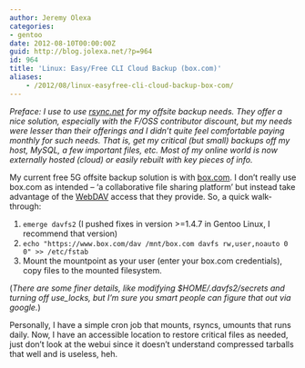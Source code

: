 ```yaml
---
author: Jeremy Olexa
categories:
- gentoo
date: 2012-08-10T00:00:00Z
guid: http://blog.jolexa.net/?p=964
id: 964
title: 'Linux: Easy/Free CLI Cloud Backup (box.com)'
aliases:
    - /2012/08/linux-easyfree-cli-cloud-backup-box-com/
---
```


*Preface: I use to use [rsync.net][1] for my offsite backup needs. They offer a nice solution, especially with the F/OSS contributor discount, but my needs were lesser than their offerings and I didn&#8217;t quite feel comfortable paying monthly for such needs. That is, get my critical (but small) backups off my host, MySQL, a few important files, etc. Most of my online world is now externally hosted (cloud) or easily rebuilt with key pieces of info.*

My current free 5G offsite backup solution is with [box.com][2]. I don&#8217;t really use box.com as intended &#8211; &#8216;a collaborative file sharing platform&#8217; but instead take advantage of the [WebDAV][3] access that they provide. So, a quick walk-through:

  1. `emerge davfs2` (I pushed fixes in version >=1.4.7 in Gentoo Linux, I recommend that version)
  2. `echo "https://www.box.com/dav /mnt/box.com davfs rw,user,noauto 0 0" >> /etc/fstab ` 
  3. Mount the mountpoint as your user (enter your box.com credentials), copy files to the mounted filesystem.

(*There are some finer details, like modifying $HOME/.davfs2/secrets and turning off use_locks, but I&#8217;m sure you smart people can figure that out via google.*)

Personally, I have a simple cron job that mounts, rsyncs, umounts that runs daily. Now, I have an accessible location to restore critical files as needed, just don&#8217;t look at the webui since it doesn&#8217;t understand compressed tarballs that well and is useless, heh.

 [1]: http://rsync.net/
 [2]: https://www.box.com/
 [3]: http://en.wikipedia.org/wiki/Webdav